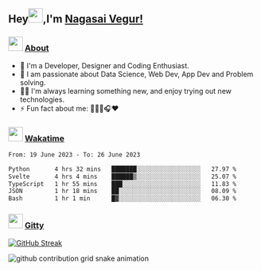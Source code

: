 ## Hey<img src="https://github.com/TheDudeThatCode/TheDudeThatCode/blob/master/Assets/Hi.gif" height="29px">,I'm [Nagasai Vegur!](https://nsvegur.me/)

### <img src="https://c.tenor.com/ftqs42Yna-oAAAAi/mochi-mochi-hello-white-mochi-mochi.gif" height="29px"> [About](https://nsvegur.me/)

- 🔭 I'm a Developer, Designer and Coding Enthusiast.
- 🎲 I am passionate about Data Science, Web Dev, App Dev and Problem solving. 
- 👨‍💻 I'm always learning something new, and enjoy trying out new technologies.
- ⚡ Fun fact about me: 👨🏻‍💻🎧♥️

### <img src="https://c.tenor.com/P5DB2iGAecsAAAAi/peach-cat.gif" height="29px"> [Wakatime](https://wakatime.com/@NSVegur)

<!--START_SECTION:waka-->

```txt
From: 19 June 2023 - To: 26 June 2023

Python       4 hrs 32 mins   ███████░░░░░░░░░░░░░░░░░░   27.97 %
Svelte       4 hrs 4 mins    ██████▒░░░░░░░░░░░░░░░░░░   25.07 %
TypeScript   1 hr 55 mins    ███░░░░░░░░░░░░░░░░░░░░░░   11.83 %
JSON         1 hr 18 mins    ██░░░░░░░░░░░░░░░░░░░░░░░   08.09 %
Bash         1 hr 1 min      █▓░░░░░░░░░░░░░░░░░░░░░░░   06.30 %
```

<!--END_SECTION:waka-->

### <img src="https://c.tenor.com/C4t3cTtNBagAAAAi/quero.gif" height="29px"> [Gitty](https://github.com/NSVEGUR?tab=repositories)

[![GitHub Streak](https://github-readme-streak-stats.herokuapp.com?user=NSVEGUR&theme=dark&hide_border=true&date_format=M%20j%5B%2C%20Y%5D&ring=57A6FF&fire=57A6FF&currStreakLabel=57A6FF&background=0F1017)]('https://github.com/NSVEGUR')

![github contribution grid snake animation](https://raw.githubusercontent.com/NSVEGUR/NSVEGUR/output/github-contribution-grid-snake.svg)
